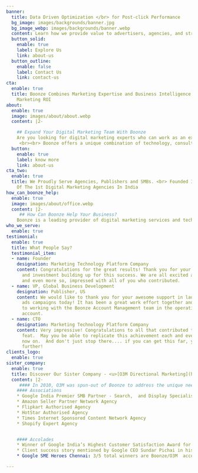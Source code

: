 ```yaml
---
banner:
  title: Data Driven Optimization </br> for Post-click Performance
  bg_image: images/backgrounds/banner.jpg
  bg_image_webp: images/backgrounds/banner.webp
  content: Learn how we provide value to advertisers, agencies, and strategic partners.
  button_solid:
    enable: true
    label: Explore Us
    link: about-us
  button_outline:
    enable: false
    label: Contact Us
    link: contact-us
cta:
  enable: true
  title: Boonze Combines Marketing Expertise and Business Intelligence To Drive Better
    Marketing ROI
about:
  enable: true
  image: images/about/about.webp
  content: |2-

    ## Expand Your Digital Marketing Team With Boonze
    Are you looking for digital marketing experts who can work as an extension of your in-house marketing team? Boonze is eager to manage and optimise search, social, display, video and marketplace advertising campaigns for your business. Our deep understanding of various advertising platforms helps businesses acquire and retain customers with performance-driven marketing campaigns.
     <br><br> Boonze offers a unique combination of technology, consulting, research, analytics, optimization and custom reporting to our clients. If you are looking for a process-driven organisation which deliver value and efficiency while limiting the variability seen in people-driven organisations, look no further.​
  button:
    enable: true
    label: know more
    link: about-us
cta_two:
  enable: true
  title: We Proudly Serve Agencies, Publishers and SMBs. <br> Founded In 2005. One
    Of The 1st Digital Marketing Agencies In India
how_can_boonze_help:
  enable: true
  image: images/about/office.webp
  content: |2-
     ## How Can Boonze Help Your Business?
    Boonze is a leading provider of digital marketing services and technologies to clients who demand accountability, efficiency and predictability from their marketing campaigns. <br><br> When you select Boonze to manage your digital marketing campaigns your company benefits from a highly qualified analytical team that offers comprehensive digital marketing strategies designed to produce highly qualified leads, reduce new customer acquisition costs, and ensure the highest possible return on investment (ROI) possible. <br><br>We believe in true partnerships. Boonze aligns its interests with those of its clients to create  mutually-beneficial partnerships.
who_we_serve:
  enable: true
testimonial:
  enable: true
  title: What People Say?
  testimonial_item:
  - name: Founder
    designation: Marketing Technology Platform Company
    content: Congratulations for the great results! Thank you for your commitment
      and investment building up for this success. We are all excited about the results,
      and even more so, impressed with all of you who contributed.
  - name: VP, Global Business Development
    designation: Publisher, US
    content: We would like to thank you for your awesome support in launching Google
      ads campaigns today! It has been a great work effort together and we look forward
      to working with the Boonze Account Management team in the operation of this
      account.
  - name: CTO
    designation: Marketing Technology Platform Company
    content: Very impressive! Congratulations to all that contributed to this immense
      feat.  May you be able to replicate this achievement each and every day from
      now on.  And don't just stop there.... if you can get this far, you can get
      further!
clients_logo:
  enable: true
sister_company:
  enable: true
  title: Discover Our Sister Company - <u>[O3M Directional Marketing](https://o3mdm.com/)</u>
  content: |2-
     #### In 2010, O3M was spun-out of Boonze to address the unique needs of businesses in the Indian market.
    #### Associations
    * Google India Premier SMB Partner - Search,  and Display Specialisations
    * Amazon Seller Partner Network Agency
    * Flipkart Authorised Agency
    * HotStar Authorised Agency
    * Times Internet Sponsored Content Network Agency
    * Shopify Expert Agency


    #### Accolades
    * Winner of Google India’s Highest Customer Satisfaction Award for 3 years. The only 1st place winner ever.
    * Client success story mentioned by Google CEO Sundar Pichai in his address to the Indian Prime Minister.
    * Google SME Heroes Chennai: 3/5 total winners are Boonze/O3M  accounts

---
```

